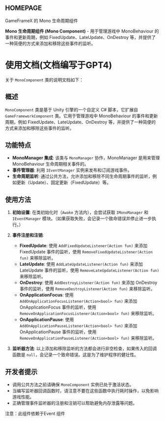 ﻿## HOMEPAGE

GameFrameX 的 Mono 生命周期组件

**Mono 生命周期组件 (Mono Component)** - 用于管理游戏中 MonoBehaviour 的事件和更新周期，例如 FixedUpdate、LateUpdate、OnDestroy
等，并提供了一种简便的方式来添加和移除这些事件的监听。

# 使用文档(文档编写于GPT4)

关于 `MonoComponent` 类的说明文档如下：

## 概述

`MonoComponent` 类是基于 Unity 引擎的一个自定义 C# 脚本，它扩展自 `GameFrameworkComponent` 类。它用于管理游戏中 MonoBehaviour 的事件和更新周期，例如 FixedUpdate、LateUpdate、OnDestroy
等，并提供了一种简便的方式来添加和移除这些事件的监听。

## 功能特点

- **MonoManager 集成**: 该类与 `MonoManager` 协作，MonoManager 是用来管理 MonoBehaviour 生命周期相关事件的。
- **事件管理器**: 利用 `IEventManager` 实例来发布和订阅游戏事件。
- **生命周期监听**: 通过公共方法，允许添加和移除不同生命周期事件的监听，例如更新（Update）、固定更新（FixedUpdate）等。

## 使用方法

1. **初始设置**: 在类初始化时（`Awake` 方法内），会尝试获取 `IMonoManager` 和 `IEventManager` 模块。（如果获取失败，会记录一个致命错误并停止进一步执行。）

2. **事件注册和注销**:
    - **FixedUpdate**: 使用 `AddFixedUpdateListener(Action fun)` 来添加 FixedUpdate 事件的监听，使用 `RemoveFixedUpdateListener(Action fun)` 来移除监听。
    - **LateUpdate**: 使用 `AddLateUpdateListener(Action fun)` 来添加 LateUpdate 事件的监听，使用 `RemoveLateUpdateListener(Action fun)` 来移除监听。
    - **OnDestroy**: 使用 `AddDestroyListener(Action fun)` 来添加 OnDestroy 事件的监听，使用 `RemoveDestroyListener(Action fun)` 来移除监听。
    - **OnApplicationFocus**: 使用 `AddOnApplicationFocusListener(Action<bool> fun)` 来添加 OnApplicationFocus 事件的监听，使用 `RemoveOnApplicationFocusListener(Action<bool> fun)` 来移除监听。
    - **OnApplicationPause**: 使用 `AddOnApplicationPauseListener(Action<bool> fun)` 来添加 OnApplicationPause 事件的监听，使用 `RemoveOnApplicationPauseListener(Action<bool> fun)` 来移除监听。

3. **监听器方法**: 以上添加和移除监听的方法都会进行非空检查，如果传入的回调函数是 `null`，会记录一个致命错误。这是为了维护程序的健壮性。

## 开发者提示

- 调用公共方法之前请确保 `MonoComponent` 实例已处于激活状态。
- 当编写监听器回调函数时，请注意不要在这些函数中执行耗时操作，以免影响游戏性能。
- 正确管理事件监听器的注册和注销可以帮助避免内存泄露等问题。

注意：此组件依赖于Event 组件